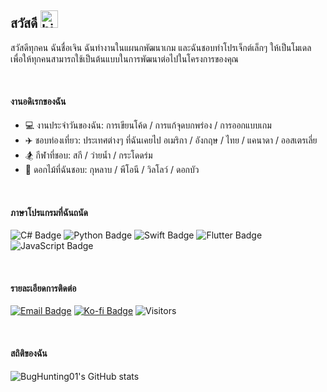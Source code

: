 ## สวัสดี <img src="https://user-images.githubusercontent.com/1303154/88677602-1635ba80-d120-11ea-84d8-d263ba5fc3c0.gif" width="28px" height="28px" alt="hi">

สวัสดีทุกคน ฉันชื่อเจิน ฉันทำงานในแผนกพัฒนาเกม และฉันชอบทำโปรเจ็กต์เล็กๆ ให้เป็นโมเดล เพื่อให้ทุกคนสามารถใช้เป็นต้นแบบในการพัฒนาต่อไปในโครงการของคุณ

<br>

#### งานอดิเรกของฉัน

- 💻 งานประจำวันของฉัน: การเขียนโค้ด / การแก้จุดบกพร่อง / การออกแบบเกม
- ✈️ ชอบท่องเที่ยว: ประเทศต่างๆ ที่ฉันเคยไป อเมริกา / อังกฤษ / ไทย / แคนาดา / ออสเตรเลี่ย
- 🏂 กีฬาที่ชอบ: สกี / ว่ายน้ำ / กระโดดร่ม
- 💐 ดอกไม้ที่ฉันชอบ: กุหลาบ / พีโอนี / วิลโลว์ / ดอกบัว

<br>

#### ภาษาโปรแกรมที่ฉันถนัด

![C# Badge](https://img.shields.io/badge/-csharp-0cc206?style=for-the-badge&labelColor=black&logo=csharp&logoColor=0cc206) ![Python Badge](https://img.shields.io/badge/-python-0091ff?style=for-the-badge&labelColor=black&logo=python&logoColor=0091ff) ![Swift Badge](https://img.shields.io/badge/-swift-ff8c00?style=for-the-badge&labelColor=black&logo=swift&logoColor=#ff8c00) ![Flutter Badge](https://img.shields.io/badge/-flutter-00c3ff?style=for-the-badge&labelColor=black&logo=flutter&logoColor=00c3ff) ![JavaScript Badge](https://img.shields.io/badge/-javascript-fff200?style=for-the-badge&labelColor=black&logo=javascript&logoColor=f6ff00)

<br>

#### รายละเอียดการติดต่อ

[![Email Badge](https://img.shields.io/badge/-Email-ff001e?style=for-the-badge&labelColor=black&logo=gmail&logoColor=ffffff)](mailto:public.host@outlook.com) [![Ko-fi Badge](https://img.shields.io/badge/-Support-00aeff?style=for-the-badge&labelColor=000000&logo=kofi&logoColor=ffffff)](#) ![Visitors](https://api.visitorbadge.io/api/visitors?path=https%3A%2F%2Fgithub.com%2Fbughunting01&countColor=%232ccce4)

<br>

#### สถิติของฉัน

![BugHunting01's GitHub stats](https://github-readme-stats.vercel.app/api?username=bughunting01&count_private=true&theme=tokyonight&hide=contribs,prs)
